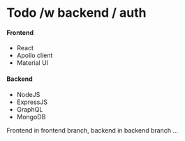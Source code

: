# Todo /w backend / auth

#### Frontend

- React
- Apollo client
- Material UI

#### Backend

- NodeJS
- ExpressJS
- GraphQL
- MongoDB

Frontend in frontend branch, backend in backend branch ...
